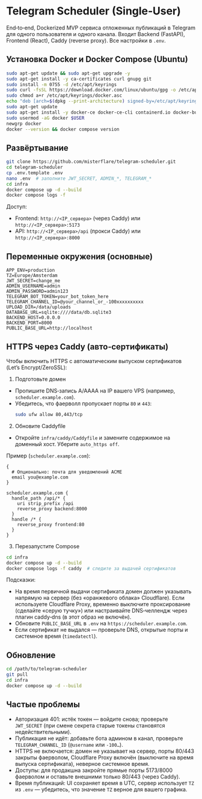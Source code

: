 # Telegram Scheduler (Single‑User)

End‑to‑end, Dockerized MVP сервиса отложенных публикаций в Telegram для одного пользователя и одного канала. Входит Backend (FastAPI), Frontend (React), Caddy (reverse proxy). Все настройки в `.env`.

## Установка Docker и Docker Compose (Ubuntu)

```bash
sudo apt-get update && sudo apt-get upgrade -y
sudo apt-get install -y ca-certificates curl gnupg git
sudo install -m 0755 -d /etc/apt/keyrings
sudo curl -fsSL https://download.docker.com/linux/ubuntu/gpg -o /etc/apt/keyrings/docker.asc
sudo chmod a+r /etc/apt/keyrings/docker.asc
echo "deb [arch=$(dpkg --print-architecture) signed-by=/etc/apt/keyrings/docker.asc] https://download.docker.com/linux/ubuntu $(. /etc/os-release && echo $VERSION_CODENAME) stable" | sudo tee /etc/apt/sources.list.d/docker.list > /dev/null
sudo apt-get update
sudo apt-get install -y docker-ce docker-ce-cli containerd.io docker-buildx-plugin docker-compose-plugin
sudo usermod -aG docker $USER
newgrp docker
docker --version && docker compose version
```

## Развёртывание

```bash
git clone https://github.com/misterflare/telegram-scheduler.git
cd telegram-scheduler
cp .env.template .env
nano .env  # заполните JWT_SECRET, ADMIN_*, TELEGRAM_*
cd infra
docker compose up -d --build
docker compose logs -f
```

Доступ:
- Frontend: `http://<IP_сервера>` (через Caddy) или `http://<IP_сервера>:5173`
- API: `http://<IP_сервера>/api` (прокси Caddy) или `http://<IP_сервера>:8000`

## Переменные окружения (основные)

```env
APP_ENV=production
TZ=Europe/Amsterdam
JWT_SECRET=change_me
ADMIN_USERNAME=admin
ADMIN_PASSWORD=admin123
TELEGRAM_BOT_TOKEN=your_bot_token_here
TELEGRAM_CHANNEL_ID=@your_channel_or_-100xxxxxxxxxx
UPLOAD_DIR=/data/uploads
DATABASE_URL=sqlite:////data/db.sqlite3
BACKEND_HOST=0.0.0.0
BACKEND_PORT=8000
PUBLIC_BASE_URL=http://localhost
```

## HTTPS через Caddy (авто‑сертификаты)

Чтобы включить HTTPS с автоматическим выпуском сертификатов (Let’s Encrypt/ZeroSSL):

1) Подготовьте домен
- Пропишите DNS‑запись A/AAAA на IP вашего VPS (например, `scheduler.example.com`).
- Убедитесь, что фаерволл пропускает порты `80` и `443`:
  ```bash
  sudo ufw allow 80,443/tcp
  ```

2) Обновите Caddyfile
- Откройте `infra/caddy/Caddyfile` и замените содержимое на доменный хост. Уберите `auto_https off`.

Пример (`scheduler.example.com`):
```
{
  # Опционально: почта для уведомлений ACME
  email you@example.com
}

scheduler.example.com {
  handle_path /api/* {
    uri strip_prefix /api
    reverse_proxy backend:8000
  }
  handle /* {
    reverse_proxy frontend:80
  }
}
```

3) Перезапустите Compose
```bash
cd infra
docker compose up -d --build
docker compose logs -f caddy  # следите за выдачей сертификатов
```

Подсказки:
- На время первичной выдачи сертификата домен должен указывать напрямую на сервер (без «оранжевого облака» Cloudflare). Если используете Cloudflare Proxy, временно выключите проксирование (сделайте «серую тучку») или настраивайте DNS‑челлендж через плагин caddy‑dns (в этот образ не включён).
- Обновите `PUBLIC_BASE_URL` в `.env` на `https://scheduler.example.com`.
- Если сертификат не выдался — проверьте DNS, открытые порты и системное время (`timedatectl`).

## Обновление

```bash
cd /path/to/telegram-scheduler
git pull
cd infra
docker compose up -d --build
```

## Частые проблемы

- Авторизация 401: истёк токен — войдите снова; проверьте `JWT_SECRET` (при смене секрета старые токены становятся недействительными).
- Публикация не идёт: добавьте бота админом в канал, проверьте `TELEGRAM_CHANNEL_ID` (`@username` или `-100…`).
- HTTPS не включается: домен не указывает на сервер, порты 80/443 закрыты фаерволом, Cloudflare Proxy включён (выключите на время выпуска сертификата), неверное системное время.
- Доступы: для продакшна закройте прямые порты 5173/8000 фаерволом и оставьте внешними только 80/443 (через Caddy).
- Время публикаций: UI сохраняет время в UTC, сервер использует `TZ` из `.env` — убедитесь, что значение `TZ` верное для вашего графика.
